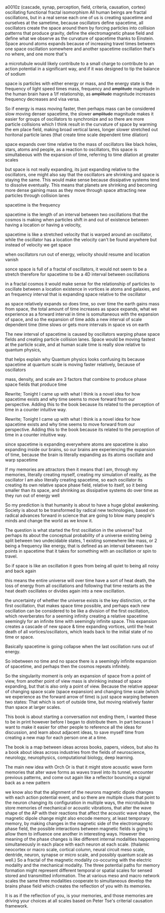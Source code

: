 a0010z
(cascade, synap, perception, field, criteria, causation, cortex)
oscillating functional fractal isomorphism
All human beings are fractal oscillations, but in a real sense each one of us is creating spacetime and ourselves at the sametime, because oscillators define spacetime, all oscillators create the space around them by forcing particles into collision patterns that produce gravity, define the electromagnetic phase field and define what we observe as the curvature of spacetime thanks to Einstein. Space around atoms expands because of increasing travel times between one space oscillation somewhere and another spacetime oscillation that's no where, and one more that's 

a microtubule would likely contribute to a small charge to contribute to an action potential in a significant way, and if it was designed to tip the balance of sodium 

space is particles with either energy or mass, and the energy state is the frequency of light speed times mass, frequency and ~~amplitude~~ magnitude in the human brain have a 1/f relationship, as ~~amplitude~~ magnitude increases frequency decreases and visa versa.

So if energy is mass moving faster, then perhaps mass can be considered slow moving denser spacetime, the slower ~~amplitude~~ magnitude makes it easier for groups of oscillators to synchronize and so there are more particle collisions which I think result in the curvature of space by warming the em place field, making broad vertical lanes, longer slower stretched out horitonal particle lanes (that create time scale dependent time dilation)

space expands over time relative to the mass of oscillators like black holes, stars, atoms and people, as a reaction to oscillators, this space is simultabeous with the expansion of time, referring to time dilation at greater scales

but space is not really expanding, its just expanding relative to the oscillators, one might also say that the oscillators are shrinking and space is staying the same. This would make sense because dissipative systems tend to dissolve eventually. This means that planets are shrinking and becoming more dense gaining mass as they move through space attracting new particles through collision lanes

spacetime is the frequency 

spacetime is the length of an interval between two oscillations that the cosmos is making when particles shift in and out of existence between having a location or having a velocity,

spacetime is like a stretched velocity that is warped around an oscillator, while the oscillator has a location the velocity can't be found anywhere but instead of velocity we get space

when oscillators run out of energy, velocity should resume and location vanish

sonce space is full of a fractal of oscillators, it would not seem to be a stretch therefore for spacetime to be a 4D interval between oscillations

in a fractal cosmos it would make sense for the relationship of particles to oscillate between a location existence in vortices ie atoms and galaxies, and an frequency interval that is expanding space relative to the oscillator

as space relatively expands so does time, so over time the earth gains mass from space, the total amount of time increases as space expands, what we experience as a forward interval in time is somultaneous with the expansion of space, and so the expansion of time adds a new interval of scale dependent time (time slows or gets more intervals in space vs on earth

The new interval of spacetime is caused by oscillators warping phase space fields and creating particle collision lanes. Space would be moving fastest at the particle scale, and at human scale time is really slow relative to quantum physics,

that helps explain why Quantum physics looks confusing its because spacetime at quantum scale is moving faster relatively, because of oscillators

mass, density, and scale are 3 factors that combine to produce phase space fields that produce time

Rewrite; Tonight I came up with what I think is a novel idea for how spacetime exists and why time seems to move forward from our perspective. Adding this to the book because its related to the perception of time in a counter intuitive way.

Rewrite; Tonight I came up with what I think is a novel idea for how spacetime exists and why time seems to move forward from our perspective. Adding this to the book because its related to the perception of time in a counter intuitive way.

since spacetime is expanding everywhere atoms are spacetime is also expanding inside our brains, so our brains are experiencing the expansion of time, because the brain is literally expanding as its atoms oscillate and warp spacetime

If my memories are attractors then it means that I am, through my memories, literally creating myself, creating my simulation of reality, as the oscillator I am also literally creating spacetime, so each oscillator its creating its own relative space phase field, relative to itself, so it being smaller than its space, and shrinking as dissipative systems do over time as they run out of energy well

So my prediction is that humanity is about to have a huge global awakening. Society is about to be transformed by radical new technologies, based on radical advances forward in science that are going to blow many people's minds and change the world as we know it.

The question is what started the first oscillation in the universe? but perhaps its about the conceptual probability of a universe existing being split between two undecidable states, 1 existing somewhere like mass, or 2 being a frequency like energy, that is defined as an interval between two points in spacetime that it takes for something with an oscillation or spin to travel. 

So if space is like an oscillation it goes from being all quiet to being all noisy and back again

this means the entire universe will over time have a sort of heat death, the loss of energy from all oscillations and following that time restarts as the heat death oscillates or divides again into a new oscillation.

the uncertainty of whether the universe exists is the key distinction, or the first oscillation, that makes space time possible, and perhaps each new oscillation can be considered to be like a division of the first oscillation, which reverberates for a seeming infinity creating a relative spacetime seemingly for an infinite time with seemingly infinite space. This expansion creates a cascade of new space & time expanding vortices, until the heat death of all vortices/oscillators, which leads back to the initial state of no time or space.

Basically spacetime is going collapse when the last oscillation runs out of energy.

So inbetween no time and no space there is a seemingly infinite expansion of spacetime, and perhaps then the cosmos repeats infinitely.

So the singularity moment is only an expansion of space from a point of view, from another point of view mass is shrinking instead of space expanding, but that is also only a point of view. Because the relative appear of changing space scale (space expansion) and changing time scale (which we experience as the forward arrow of time) is just space warping between two states: That which is sort of outside time, but moving relatively faster than space at larger scales.

This book is about starting a conversation not ending them, I wanted these to be in print however before I began to distribute them. In part because I want to make it easier for other people to reference all the ideas for discussion, and learn about adjacent ideas, to save myself time from creating a new map for each person one at a time.

The book is a map between ideas across books, papers, videos, but also its a book about ideas across industries from the fields of neuroscience, neurology, neurophysics, computational biology, deep learning.

The main new idea with Orch Or is that it might store acoustic wave form memories that alter wave forms as waves travel into its tunnel, encounter previous patterns, and come out again like a reflector bouncing a signal back as a new pattern

we know also that the alignment of the neurons magnetic dipole changes with each action potential event, and so there are multiple clues that point to the neuron changing its configuration in multiple ways, the microtubule to store memories of mechanical or acoustic vibrations, that alter the wave shape of the AP with their reactions that affect the acoustic wave shape, the magnetic dipole change might also encode memory, at least temporary memory, by making changes in the magnetic side of the electromagnetic phase field, the possible interactions between magnetic fields is going to allow them to influence one another in interesting ways. However the meaning of the phase changes is like different internal modalities happening simultaneously in each place with each neuron at each scale. (thalamic neocortex or macro scale, cortical column, neural circuit meso scale, dentride, neuron, synapse or micro scale, and possibly quantum scale as well.) So a fractal of the magnetic modality co-occuring with the electric modality and the mechanical modality. The three potential paths for memory formation might represent different temporal or spatial scales for sensed stored and transmitted information. The at various meso and macro network scales the same three modalities cooperate to simultaneous develop the brains phase field which creates the reflection of you with its memories.

It is as if the reflection of you, is your memories, and those memories are driving your choices at all scales based on Peter Tse's criterial causation framework.
